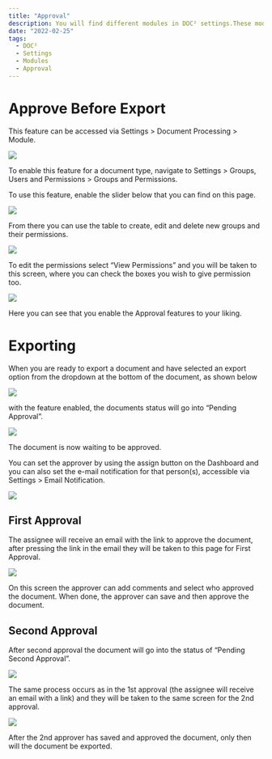 ```yaml
---
title: "Approval"
description: You will find different modules in DOC² settings.These modules are important if you like to deal with Approvals, PO Matching and use individual configuration of your document types.
date: "2022-02-25"
tags:
  - DOC²
  - Settings
  - Modules
  - Approval
---
```



# Approve Before Export # 

This feature can be accessed via Settings > Document Processing > Module.

![](/_images/doc2/Modules/Approval/Approval_1_ActivateSetting.png)

To enable this feature for a document type, navigate to Settings > Groups, Users and Permissions > Groups and Permissions. 

To use this feature, enable the slider below that you can find on this page.

![](/_images/doc2/Modules/Approval/Approval_2_activate.png)

From there you can use the table to create, edit and delete new groups and their permissions.

![](/_images/doc2/Modules/Approval/Approval_3_Create_Groups.png)

To edit the permissions select “View Permissions” and you will be taken to this screen, where you can check the boxes you wish to give permission too.

![](/_images/doc2/Modules/Approval/Approval_4_Doctype_permissions.png)

Here you can see that you enable the Approval features to your liking.

# Exporting #

When you are ready to export a document and have selected an export option from the dropdown at the bottom of the document, as shown below

![](/_images/doc2/Modules/Approval/Approval_5_Exportdropdown.png)

with the feature enabled, the documents status will go into “Pending Approval”.

![](/_images/doc2/Modules/Approval/Approval_6_Status.png)

The document is now waiting to be approved.

You can set the approver by using the assign button on the Dashboard and you can also set the e-mail notification for that person(s), accessible via Settings > Email Notification.

![](/_images/doc2/Modules/Approval/Approval_7_Settings_email-notification.png)

## First Approval ##

The assignee will receive an email with the link to approve the document, after pressing the link in the email they will be taken to this page for First Approval.

![](/_images/doc2/Modules/Approval/Approval_8_1stApproval_screen.png)

On this screen the approver can add comments and select who approved the document. When done, the approver can save and then approve the document.


## Second Approval ##

After second approval the document will go into the status of “Pending Second Approval”.

![](/_images/doc2/Modules/Approval/Approval_9_pending2ndapproval_status.png)

The same process occurs as in the 1st approval (the assignee will receive an email with a link) and they will be taken to the same screen for the 2nd approval.

![](/_images/doc2/Modules/Approval/Approval_10_2ndApprovalscreen.png)

After the 2nd approver has saved and approved the document, only then will the document be exported.
